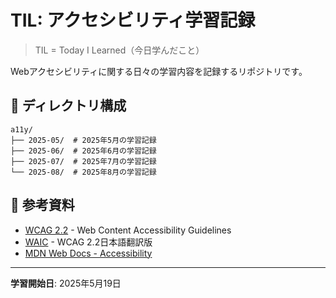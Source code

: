 # TIL: アクセシビリティ学習記録

> TIL = Today I Learned（今日学んだこと）

Webアクセシビリティに関する日々の学習内容を記録するリポジトリです。

## 📁 ディレクトリ構成

```
a11y/
├── 2025-05/  # 2025年5月の学習記録
├── 2025-06/  # 2025年6月の学習記録  
├── 2025-07/  # 2025年7月の学習記録
└── 2025-08/  # 2025年8月の学習記録
```

## 🔗 参考資料

- [WCAG 2.2](https://www.w3.org/WAI/WCAG22/quickref/) - Web Content Accessibility Guidelines
- [WAIC](https://waic.jp/translations/WCAG22/) - WCAG 2.2日本語翻訳版
- [MDN Web Docs - Accessibility](https://developer.mozilla.org/ja/docs/Web/Accessibility)

---

**学習開始日**: 2025年5月19日